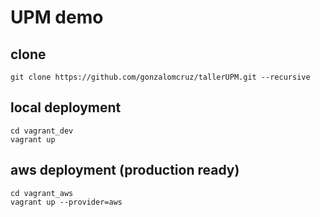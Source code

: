 UPM demo
========

## clone

```
git clone https://github.com/gonzalomcruz/tallerUPM.git --recursive
```

## local deployment

```
cd vagrant_dev
vagrant up
```

## aws deployment (production ready)

```
cd vagrant_aws
vagrant up --provider=aws
```

